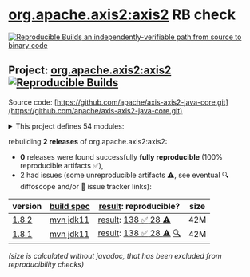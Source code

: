[org.apache.axis2:axis2](https://central.sonatype.com/artifact/org.apache.axis2/axis2/versions) RB check
=======

[![Reproducible Builds](https://reproducible-builds.org/images/logos/rb.svg) an independently-verifiable path from source to binary code](https://reproducible-builds.org/)

## Project: [org.apache.axis2:axis2](https://central.sonatype.com/artifact/org.apache.axis2/axis2/versions) [![Reproducible Builds](https://img.shields.io/endpoint?url=https://raw.githubusercontent.com/jvm-repo-rebuild/reproducible-central/master/content/org/apache/axis2/badge.json)](https://github.com/jvm-repo-rebuild/reproducible-central/blob/master/content/org/apache/axis2/README.md)

Source code: [https://github.com/apache/axis-axis2-java-core.git](https://github.com/apache/axis-axis2-java-core.git)

<details><summary>This project defines 54 modules:</summary>

* [org.apache.axis2.archetype:quickstart](https://central.sonatype.com/artifact/org.apache.axis2.archetype/quickstart/1.8.2)
* [org.apache.axis2.archetype:quickstart-webapp](https://central.sonatype.com/artifact/org.apache.axis2.archetype/quickstart-webapp/1.8.2)
* [org.apache.axis2:addressing](https://central.sonatype.com/artifact/org.apache.axis2/addressing/1.8.2)
* [org.apache.axis2:axis2](https://central.sonatype.com/artifact/org.apache.axis2/axis2/1.8.2)
* [org.apache.axis2:axis2-aar-maven-plugin](https://central.sonatype.com/artifact/org.apache.axis2/axis2-aar-maven-plugin/1.8.2)
* [org.apache.axis2:axis2-adb](https://central.sonatype.com/artifact/org.apache.axis2/axis2-adb/1.8.2)
* [org.apache.axis2:axis2-adb-codegen](https://central.sonatype.com/artifact/org.apache.axis2/axis2-adb-codegen/1.8.2)
* [org.apache.axis2:axis2-ant-plugin](https://central.sonatype.com/artifact/org.apache.axis2/axis2-ant-plugin/1.8.2)
* [org.apache.axis2:axis2-clustering](https://central.sonatype.com/artifact/org.apache.axis2/axis2-clustering/1.8.2)
* [org.apache.axis2:axis2-codegen](https://central.sonatype.com/artifact/org.apache.axis2/axis2-codegen/1.8.2)
* [org.apache.axis2:axis2-corba](https://central.sonatype.com/artifact/org.apache.axis2/axis2-corba/1.8.2)
* [org.apache.axis2:axis2-fastinfoset](https://central.sonatype.com/artifact/org.apache.axis2/axis2-fastinfoset/1.8.2)
* [org.apache.axis2:axis2-java2wsdl](https://central.sonatype.com/artifact/org.apache.axis2/axis2-java2wsdl/1.8.2)
* [org.apache.axis2:axis2-java2wsdl-maven-plugin](https://central.sonatype.com/artifact/org.apache.axis2/axis2-java2wsdl-maven-plugin/1.8.2)
* [org.apache.axis2:axis2-jaxbri-codegen](https://central.sonatype.com/artifact/org.apache.axis2/axis2-jaxbri-codegen/1.8.2)
* [org.apache.axis2:axis2-jaxws](https://central.sonatype.com/artifact/org.apache.axis2/axis2-jaxws/1.8.2)
* [org.apache.axis2:axis2-jaxws-mar](https://central.sonatype.com/artifact/org.apache.axis2/axis2-jaxws-mar/1.8.2)
* [org.apache.axis2:axis2-jibx](https://central.sonatype.com/artifact/org.apache.axis2/axis2-jibx/1.8.2)
* [org.apache.axis2:axis2-jibx-codegen](https://central.sonatype.com/artifact/org.apache.axis2/axis2-jibx-codegen/1.8.2)
* [org.apache.axis2:axis2-json](https://central.sonatype.com/artifact/org.apache.axis2/axis2-json/1.8.2)
* [org.apache.axis2:axis2-kernel](https://central.sonatype.com/artifact/org.apache.axis2/axis2-kernel/1.8.2)
* [org.apache.axis2:axis2-mar-maven-plugin](https://central.sonatype.com/artifact/org.apache.axis2/axis2-mar-maven-plugin/1.8.2)
* [org.apache.axis2:axis2-metadata](https://central.sonatype.com/artifact/org.apache.axis2/axis2-metadata/1.8.2)
* [org.apache.axis2:axis2-mtompolicy](https://central.sonatype.com/artifact/org.apache.axis2/axis2-mtompolicy/1.8.2)
* [org.apache.axis2:axis2-repo-maven-plugin](https://central.sonatype.com/artifact/org.apache.axis2/axis2-repo-maven-plugin/1.8.2)
* [org.apache.axis2:axis2-resource-bundle](https://central.sonatype.com/artifact/org.apache.axis2/axis2-resource-bundle/1.8.2)
* [org.apache.axis2:axis2-saaj](https://central.sonatype.com/artifact/org.apache.axis2/axis2-saaj/1.8.2)
* [org.apache.axis2:axis2-soapmonitor-servlet](https://central.sonatype.com/artifact/org.apache.axis2/axis2-soapmonitor-servlet/1.8.2)
* [org.apache.axis2:axis2-spring](https://central.sonatype.com/artifact/org.apache.axis2/axis2-spring/1.8.2)
* [org.apache.axis2:axis2-testutils](https://central.sonatype.com/artifact/org.apache.axis2/axis2-testutils/1.8.2)
* [org.apache.axis2:axis2-transport-base](https://central.sonatype.com/artifact/org.apache.axis2/axis2-transport-base/1.8.2)
* [org.apache.axis2:axis2-transport-http](https://central.sonatype.com/artifact/org.apache.axis2/axis2-transport-http/1.8.2)
* [org.apache.axis2:axis2-transport-jms](https://central.sonatype.com/artifact/org.apache.axis2/axis2-transport-jms/1.8.2)
* [org.apache.axis2:axis2-transport-local](https://central.sonatype.com/artifact/org.apache.axis2/axis2-transport-local/1.8.2)
* [org.apache.axis2:axis2-transport-mail](https://central.sonatype.com/artifact/org.apache.axis2/axis2-transport-mail/1.8.2)
* [org.apache.axis2:axis2-transport-tcp](https://central.sonatype.com/artifact/org.apache.axis2/axis2-transport-tcp/1.8.2)
* [org.apache.axis2:axis2-transport-testkit](https://central.sonatype.com/artifact/org.apache.axis2/axis2-transport-testkit/1.8.2)
* [org.apache.axis2:axis2-transport-udp](https://central.sonatype.com/artifact/org.apache.axis2/axis2-transport-udp/1.8.2)
* [org.apache.axis2:axis2-transport-xmpp](https://central.sonatype.com/artifact/org.apache.axis2/axis2-transport-xmpp/1.8.2)
* [org.apache.axis2:axis2-webapp](https://central.sonatype.com/artifact/org.apache.axis2/axis2-webapp/1.8.2)
* [org.apache.axis2:axis2-wsdl2code-maven-plugin](https://central.sonatype.com/artifact/org.apache.axis2/axis2-wsdl2code-maven-plugin/1.8.2)
* [org.apache.axis2:axis2-xmlbeans](https://central.sonatype.com/artifact/org.apache.axis2/axis2-xmlbeans/1.8.2)
* [org.apache.axis2:axis2-xmlbeans-codegen](https://central.sonatype.com/artifact/org.apache.axis2/axis2-xmlbeans-codegen/1.8.2)
* [org.apache.axis2:axis2-xsd2java-maven-plugin](https://central.sonatype.com/artifact/org.apache.axis2/axis2-xsd2java-maven-plugin/1.8.2)
* [org.apache.axis2:maven-shared](https://central.sonatype.com/artifact/org.apache.axis2/maven-shared/1.8.2)
* [org.apache.axis2:mex](https://central.sonatype.com/artifact/org.apache.axis2/mex/1.8.2)
* [org.apache.axis2:mtompolicy](https://central.sonatype.com/artifact/org.apache.axis2/mtompolicy/1.8.2)
* [org.apache.axis2:org.apache.axis2.osgi](https://central.sonatype.com/artifact/org.apache.axis2/org.apache.axis2.osgi/1.8.2)
* [org.apache.axis2:ping](https://central.sonatype.com/artifact/org.apache.axis2/ping/1.8.2)
* [org.apache.axis2:schema-validation](https://central.sonatype.com/artifact/org.apache.axis2/schema-validation/1.8.2)
* [org.apache.axis2:scripting](https://central.sonatype.com/artifact/org.apache.axis2/scripting/1.8.2)
* [org.apache.axis2:simple-server-maven-plugin](https://central.sonatype.com/artifact/org.apache.axis2/simple-server-maven-plugin/1.8.2)
* [org.apache.axis2:soapmonitor](https://central.sonatype.com/artifact/org.apache.axis2/soapmonitor/1.8.2)
* [org.apache.axis2:version](https://central.sonatype.com/artifact/org.apache.axis2/version/1.8.2)
</details>

rebuilding **2 releases** of org.apache.axis2:axis2:
- **0** releases were found successfully **fully reproducible** (100% reproducible artifacts :white_check_mark:),
- 2 had issues (some unreproducible artifacts :warning:, see eventual :mag: diffoscope and/or :memo: issue tracker links):

| version | [build spec](/BUILDSPEC.md) | [result](https://reproducible-builds.org/docs/jvm/): reproducible? | size |
| -- | --------- | ------ | -- |
| [1.8.2](https://central.sonatype.com/artifact/org.apache.axis2/axis2/1.8.2/pom) | [mvn jdk11](axis2-1.8.2.buildspec) | [result](axis2-1.8.2.buildinfo): [138 :white_check_mark:  28 :warning:](axis2-1.8.2.buildcompare) | 42M |
| [1.8.1](https://central.sonatype.com/artifact/org.apache.axis2/axis2/1.8.1/pom) | [mvn jdk11](axis2-1.8.1.buildspec) | [result](axis2-1.8.1.buildinfo): [138 :white_check_mark:  28 :warning:](axis2-1.8.1.buildcompare) [:mag:](axis2-1.8.1.diffoscope) | 42M |

<i>(size is calculated without javadoc, that has been excluded from reproducibility checks)</i>
